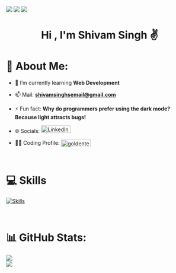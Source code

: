 
<img src="https://user-images.githubusercontent.com/74038190/212284100-561aa473-3905-4a80-b561-0d28506553ee.gif" />
<img  src="https://user-images.githubusercontent.com/74038190/240304586-d48893bd-0757-481c-8d7e-ba3e163feae7.png" />
<img src="https://user-images.githubusercontent.com/74038190/212284100-561aa473-3905-4a80-b561-0d28506553ee.gif" /> 
<h1 align="center"> Hi , I'm Shivam Singh ✌️ </h1> 


# 💫 About Me:

- 🌱 I’m currently learning **Web Development**

- 📫 Mail: **shivamsinghsemail@gmail.com**

- ⚡ Fun fact: **Why do programmers prefer using the dark mode? Because light attracts bugs!**

- 🌐 Socials: <a href="https://www.linkedin.com/in/i-shivamsingh/"><img src="https://img.shields.io/badge/LinkedIn-blue?style=for-the-badge&logo=linkedin&logoColor=white" alt="LinkedIn Badge" height="20" width="80"/></a>
- 👨‍💻 Coding Profile: <a href="https://www.leetcode.com/goldenterminator" target="blank"><img align="center" src="https://cdn.icon-icons.com/icons2/2530/PNG/512/leetcode_button_icon_151892.png" alt="goldenterminator" height="20" width="80" /></a>

<br>

# 💻 Skills 
[![Skills](https://skillicons.dev/icons?i=cpp,html,css,js,mongodb,express,react,nodejs)](https://skillicons.dev)

<br>

# 📊 GitHub Stats:
![](https://github-readme-streak-stats.herokuapp.com/?user=I-ShivamSingh&theme=highcontrast&hide_border=true)<br/>
![](https://github-readme-stats.vercel.app/api/top-langs/?username=I-ShivamSingh&theme=highcontrast&hide_border=true&include_all_commits=true&count_private=true&layout=compact)

</body>
